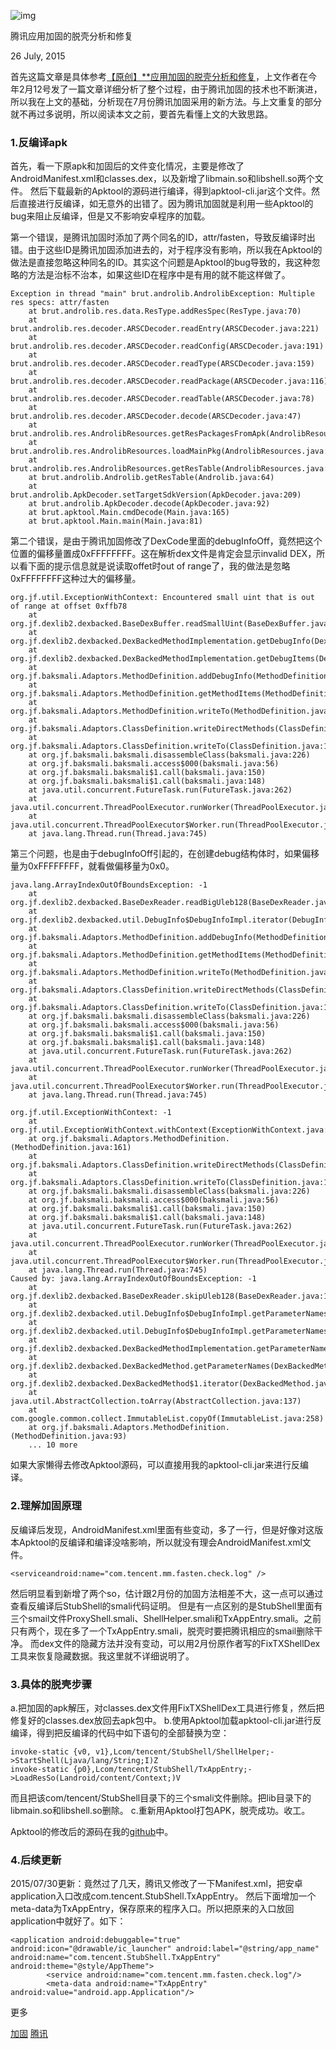 ![img](http://7xr8qy.com1.z0.glb.clouddn.com/avatar/537bea2bafb24259f0e72b08fcb01ce5-36)

腾讯应用加固的脱壳分析和修复

 26 July, 2015

首先这篇文章是具体参考[【原创】**应用加固的脱壳分析和修复](http://bbs.pediy.com/showthread.php?p=1353353)，上文作者在今年2月12号发了一篇文章详细分析了整个过程，由于腾讯加固的技术也不断演进，所以我在上文的基础，分析现在7月份腾讯加固采用的新方法。与上文重复的部分就不再过多说明，所以阅读本文之前，要首先看懂上文的大致思路。

### 1.反编译apk

首先，看一下原apk和加固后的文件变化情况，主要是修改了AndroidManifest.xml和classes.dex，以及新增了libmain.so和libshell.so两个文件。
然后下载最新的Apktool的源码进行编译，得到apktool-cli.jar这个文件。然后直接进行反编译，如无意外的出错了。因为腾讯加固就是利用一些Apktool的bug来阻止反编译，但是又不影响安卓程序的加载。

第一个错误，是腾讯加固时添加了两个同名的ID，attr/fasten，导致反编译时出错。由于这些ID是腾讯加固添加进去的，对于程序没有影响，所以我在Apktool的做法是直接忽略这种同名的ID。其实这个问题是Apktool的bug导致的，我这种忽略的方法是治标不治本，如果这些ID在程序中是有用的就不能这样做了。

```
Exception in thread "main" brut.androlib.AndrolibException: Multiple res specs: attr/fasten
	at brut.androlib.res.data.ResType.addResSpec(ResType.java:70)
	at brut.androlib.res.decoder.ARSCDecoder.readEntry(ARSCDecoder.java:221)
	at brut.androlib.res.decoder.ARSCDecoder.readConfig(ARSCDecoder.java:191)
	at brut.androlib.res.decoder.ARSCDecoder.readType(ARSCDecoder.java:159)
	at brut.androlib.res.decoder.ARSCDecoder.readPackage(ARSCDecoder.java:116)
	at brut.androlib.res.decoder.ARSCDecoder.readTable(ARSCDecoder.java:78)
	at brut.androlib.res.decoder.ARSCDecoder.decode(ARSCDecoder.java:47)
	at brut.androlib.res.AndrolibResources.getResPackagesFromApk(AndrolibResources.java:538)
	at brut.androlib.res.AndrolibResources.loadMainPkg(AndrolibResources.java:63)
	at brut.androlib.res.AndrolibResources.getResTable(AndrolibResources.java:55)
	at brut.androlib.Androlib.getResTable(Androlib.java:64)
	at brut.androlib.ApkDecoder.setTargetSdkVersion(ApkDecoder.java:209)
	at brut.androlib.ApkDecoder.decode(ApkDecoder.java:92)
	at brut.apktool.Main.cmdDecode(Main.java:165)
	at brut.apktool.Main.main(Main.java:81)

```

第二个错误，是由于腾讯加固修改了DexCode里面的debugInfoOff，竟然把这个位置的偏移量置成0xFFFFFFFF。这在解析dex文件是肯定会显示invalid DEX，所以看下面的提示信息就是说读取offet时out of range了，我的做法是忽略0xFFFFFFFF这种过大的偏移量。

```
org.jf.util.ExceptionWithContext: Encountered small uint that is out of range at offset 0xffb78
	at org.jf.dexlib2.dexbacked.BaseDexBuffer.readSmallUint(BaseDexBuffer.java:54)
	at org.jf.dexlib2.dexbacked.DexBackedMethodImplementation.getDebugInfo(DexBackedMethodImplementation.java:126)
	at org.jf.dexlib2.dexbacked.DexBackedMethodImplementation.getDebugItems(DexBackedMethodImplementation.java:131)
	at org.jf.baksmali.Adaptors.MethodDefinition.addDebugInfo(MethodDefinition.java:575)
	at org.jf.baksmali.Adaptors.MethodDefinition.getMethodItems(MethodDefinition.java:377)
	at org.jf.baksmali.Adaptors.MethodDefinition.writeTo(MethodDefinition.java:238)
	at org.jf.baksmali.Adaptors.ClassDefinition.writeDirectMethods(ClassDefinition.java:283)
	at org.jf.baksmali.Adaptors.ClassDefinition.writeTo(ClassDefinition.java:112)
	at org.jf.baksmali.baksmali.disassembleClass(baksmali.java:226)
	at org.jf.baksmali.baksmali.access$000(baksmali.java:56)
	at org.jf.baksmali.baksmali$1.call(baksmali.java:150)
	at org.jf.baksmali.baksmali$1.call(baksmali.java:148)
	at java.util.concurrent.FutureTask.run(FutureTask.java:262)
	at java.util.concurrent.ThreadPoolExecutor.runWorker(ThreadPoolExecutor.java:1145)
	at java.util.concurrent.ThreadPoolExecutor$Worker.run(ThreadPoolExecutor.java:615)
	at java.lang.Thread.run(Thread.java:745)

```

第三个问题，也是由于debugInfoOff引起的，在创建debug结构体时，如果偏移量为0xFFFFFFFF，就看做偏移量为0x0。

```
java.lang.ArrayIndexOutOfBoundsException: -1
	at org.jf.dexlib2.dexbacked.BaseDexReader.readBigUleb128(BaseDexReader.java:158)
	at org.jf.dexlib2.dexbacked.util.DebugInfo$DebugInfoImpl.iterator(DebugInfo.java:104)
	at org.jf.baksmali.Adaptors.MethodDefinition.addDebugInfo(MethodDefinition.java:575)
	at org.jf.baksmali.Adaptors.MethodDefinition.getMethodItems(MethodDefinition.java:377)
	at org.jf.baksmali.Adaptors.MethodDefinition.writeTo(MethodDefinition.java:238)
	at org.jf.baksmali.Adaptors.ClassDefinition.writeDirectMethods(ClassDefinition.java:283)
	at org.jf.baksmali.Adaptors.ClassDefinition.writeTo(ClassDefinition.java:112)
	at org.jf.baksmali.baksmali.disassembleClass(baksmali.java:226)
	at org.jf.baksmali.baksmali.access$000(baksmali.java:56)
	at org.jf.baksmali.baksmali$1.call(baksmali.java:150)
	at org.jf.baksmali.baksmali$1.call(baksmali.java:148)
	at java.util.concurrent.FutureTask.run(FutureTask.java:262)
	at java.util.concurrent.ThreadPoolExecutor.runWorker(ThreadPoolExecutor.java:1145)
	at java.util.concurrent.ThreadPoolExecutor$Worker.run(ThreadPoolExecutor.java:615)
	at java.lang.Thread.run(Thread.java:745)

org.jf.util.ExceptionWithContext: -1
	at org.jf.util.ExceptionWithContext.withContext(ExceptionWithContext.java:54)
	at org.jf.baksmali.Adaptors.MethodDefinition.(MethodDefinition.java:161)
	at org.jf.baksmali.Adaptors.ClassDefinition.writeDirectMethods(ClassDefinition.java:282)
	at org.jf.baksmali.Adaptors.ClassDefinition.writeTo(ClassDefinition.java:112)
	at org.jf.baksmali.baksmali.disassembleClass(baksmali.java:226)
	at org.jf.baksmali.baksmali.access$000(baksmali.java:56)
	at org.jf.baksmali.baksmali$1.call(baksmali.java:150)
	at org.jf.baksmali.baksmali$1.call(baksmali.java:148)
	at java.util.concurrent.FutureTask.run(FutureTask.java:262)
	at java.util.concurrent.ThreadPoolExecutor.runWorker(ThreadPoolExecutor.java:1145)
	at java.util.concurrent.ThreadPoolExecutor$Worker.run(ThreadPoolExecutor.java:615)
	at java.lang.Thread.run(Thread.java:745)
Caused by: java.lang.ArrayIndexOutOfBoundsException: -1
	at org.jf.dexlib2.dexbacked.BaseDexReader.skipUleb128(BaseDexReader.java:191)
	at org.jf.dexlib2.dexbacked.util.DebugInfo$DebugInfoImpl.getParameterNames(DebugInfo.java:251)
	at org.jf.dexlib2.dexbacked.util.DebugInfo$DebugInfoImpl.getParameterNames(DebugInfo.java:81)
	at org.jf.dexlib2.dexbacked.DexBackedMethodImplementation.getParameterNames(DexBackedMethodImplementation.java:136)
	at org.jf.dexlib2.dexbacked.DexBackedMethod.getParameterNames(DexBackedMethod.java:153)
	at org.jf.dexlib2.dexbacked.DexBackedMethod$1.iterator(DexBackedMethod.java:131)
	at java.util.AbstractCollection.toArray(AbstractCollection.java:137)
	at com.google.common.collect.ImmutableList.copyOf(ImmutableList.java:258)
	at org.jf.baksmali.Adaptors.MethodDefinition.(MethodDefinition.java:93)
	... 10 more

```

如果大家懒得去修改Apktool源码，可以直接用我的apktool-cli.jar来进行反编译。

### 2.理解加固原理

反编译后发现，AndroidManifest.xml里面有些变动，多了一行，但是好像对这版本Apktool的反编译和编译没啥影响，所以就没有理会AndroidManifest.xml文件。

```
<serviceandroid:name="com.tencent.mm.fasten.check.log" />

```

然后明显看到新增了两个so，估计跟2月份的加固方法相差不大，这一点可以通过查看反编译后StubShell的smali代码证明。
但是有一点区别的是StubShell里面有三个smail文件ProxyShell.smali、ShellHelper.smali和TxAppEntry.smali。之前只有两个，现在多了一个TxAppEntry.smali，脱壳时要把腾讯相应的smail删除干净。
而dex文件的隐藏方法并没有变动，可以用2月份原作者写的FixTXShellDex工具来恢复隐藏数据。我这里就不详细说明了。

### 3.具体的脱壳步骤

a.把加固的apk解压，对classes.dex文件用FixTXShellDex工具进行修复，然后把修复好的classes.dex放回去apk包中。
b.使用Apktool加载apktool-cli.jar进行反编译，得到把反编译的代码中如下语句的全部替换为空：

```
invoke-static {v0, v1},Lcom/tencent/StubShell/ShellHelper;->StartShell(Ljava/lang/String;I)Z
invoke-static {p0},Lcom/tencent/StubShell/TxAppEntry;->LoadResSo(Landroid/content/Context;)V

```

而且把该com/tencent/StubShell目录下的三个smali文件删除。把lib目录下的libmain.so和libshell.so删除。
c.重新用Apktool打包APK，脱壳成功。收工。

Apktool的修改后的源码在我的[github](https://github.com/kesuki/Apktool)中。

### 4.后续更新

2015/07/30更新：竟然过了几天，腾讯又修改了一下Manifest.xml，把安卓application入口改成com.tencent.StubShell.TxAppEntry。
然后下面增加一个meta-data为TxAppEntry，保存原来的程序入口。所以把原来的入口放回application中就好了。如下：

```
<application android:debuggable="true" android:icon="@drawable/ic_launcher" android:label="@string/app_name" android:name="com.tencent.StubShell.TxAppEntry" android:theme="@style/AppTheme">
        <service android:name="com.tencent.mm.fasten.check.log"/>
        <meta-data android:name="TxAppEntry" android:value="android.app.Application"/>

```

 更多

 [加固](http://www.mak-blog.com/tag/%e5%8a%a0%e5%9b%ba)  [腾讯](http://www.mak-blog.com/tag/%e8%85%be%e8%ae%af)